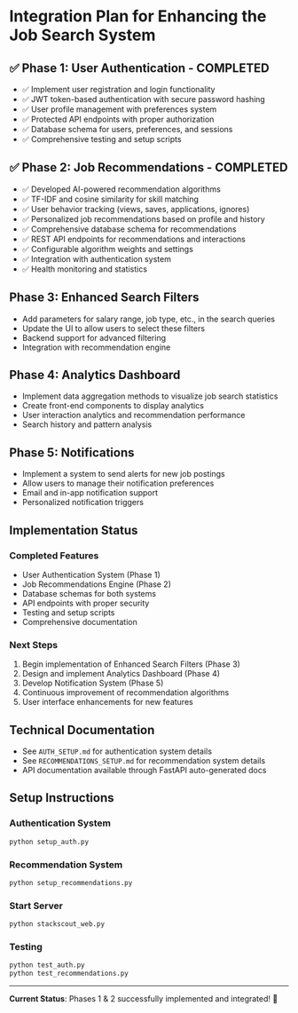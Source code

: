 # Integration Plan for Enhancing the Job Search System

## ✅ Phase 1: User Authentication - COMPLETED

- ✅ Implement user registration and login functionality
- ✅ JWT token-based authentication with secure password hashing
- ✅ User profile management with preferences system
- ✅ Protected API endpoints with proper authorization
- ✅ Database schema for users, preferences, and sessions
- ✅ Comprehensive testing and setup scripts

## ✅ Phase 2: Job Recommendations - COMPLETED  

- ✅ Developed AI-powered recommendation algorithms
- ✅ TF-IDF and cosine similarity for skill matching
- ✅ User behavior tracking (views, saves, applications, ignores)
- ✅ Personalized job recommendations based on profile and history
- ✅ Comprehensive database schema for recommendations
- ✅ REST API endpoints for recommendations and interactions
- ✅ Configurable algorithm weights and settings
- ✅ Integration with authentication system
- ✅ Health monitoring and statistics

## Phase 3: Enhanced Search Filters

- Add parameters for salary range, job type, etc., in the search queries
- Update the UI to allow users to select these filters
- Backend support for advanced filtering
- Integration with recommendation engine

## Phase 4: Analytics Dashboard

- Implement data aggregation methods to visualize job search statistics
- Create front-end components to display analytics
- User interaction analytics and recommendation performance
- Search history and pattern analysis

## Phase 5: Notifications

- Implement a system to send alerts for new job postings
- Allow users to manage their notification preferences
- Email and in-app notification support
- Personalized notification triggers

## Implementation Status

### Completed Features

- User Authentication System (Phase 1)
- Job Recommendations Engine (Phase 2)
- Database schemas for both systems
- API endpoints with proper security
- Testing and setup scripts
- Comprehensive documentation

### Next Steps

1. Begin implementation of Enhanced Search Filters (Phase 3)
2. Design and implement Analytics Dashboard (Phase 4)  
3. Develop Notification System (Phase 5)
4. Continuous improvement of recommendation algorithms
5. User interface enhancements for new features

## Technical Documentation

- See `AUTH_SETUP.md` for authentication system details
- See `RECOMMENDATIONS_SETUP.md` for recommendation system details
- API documentation available through FastAPI auto-generated docs

## Setup Instructions

### Authentication System

```bash
python setup_auth.py
```

### Recommendation System

```bash
python setup_recommendations.py
```

### Start Server

```bash
python stackscout_web.py
```

### Testing

```bash
python test_auth.py
python test_recommendations.py
```

---
**Current Status**: Phases 1 & 2 successfully implemented and integrated! 🎉
